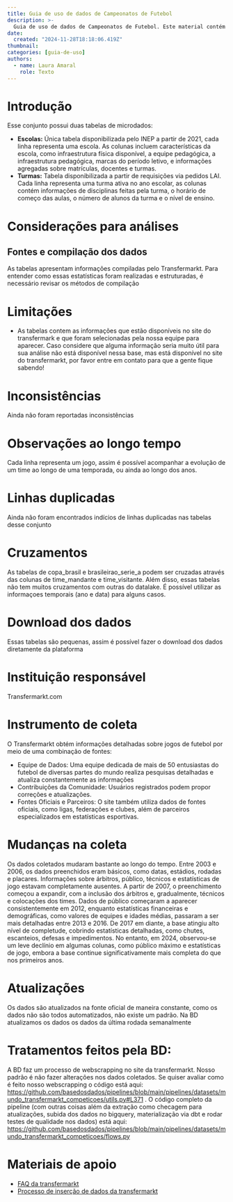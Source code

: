 ```yaml
---
title: Guia de uso de dados de Campeonatos de Futebol
description: >-
  Guia de uso de dados de Campeonatos de Futebol. Este material contém informações sobre as variáveis mais importantes, perguntas frequentes e exemplos de uso do conjunto.
date:
  created: "2024-11-28T18:18:06.419Z"
thumbnail: 
categories: [guia-de-uso]
authors:
  - name: Laura Amaral
    role: Texto
---
```

# Introdução
Esse conjunto possui duas tabelas de microdados:  
- **Escolas:** Única tabela disponibilizada pelo INEP a partir de 2021, cada linha representa uma escola. As colunas incluem características da escola, como infraestrutura física disponível, a equipe pedagógica, a infraestrutura pedagógica, marcas do período letivo, e informações agregadas sobre matrículas, docentes e turmas.
- **Turmas:** Tabela disponibilizada a partir de requisições via pedidos LAI. Cada linha representa uma turma ativa no ano escolar, as colunas contém informações de disciplinas feitas pela turma, o horário de começo das aulas, o número de alunos da turma e o nível de ensino.
  

# Considerações para análises
## Fontes e compilação dos dados
As tabelas apresentam informações compiladas pelo Transfermarkt. Para entender como essas estatísticas foram realizadas e estruturadas, é necessário revisar os métodos de compilação

# Limitações
* As tabelas contem as informações que estão disponíveis no site do transfermark e que foram selecionadas pela nossa equipe para aparecer. Caso considere que alguma informação seria muito útil para sua análise não está disponível nessa base, mas está disponível no site do transfermarkt, por favor entre em contato para que a gente fique sabendo! 

# Inconsistências
Ainda não foram reportadas inconsistências

# Observações ao longo tempo
Cada linha representa um jogo, assim é possível acompanhar a evolução de um time ao longo de uma temporada, ou ainda ao longo dos anos.

# Linhas duplicadas
Ainda não foram encontrados indícios de linhas duplicadas nas tabelas desse conjunto

# Cruzamentos
As tabelas de copa_brasil e brasileirao_serie_a podem ser cruzadas através das colunas de time_mandante e time_visitante. Além disso, essas tabelas não tem muitos cruzamentos com outras do datalake. É possível utilizar as informaçoes temporais (ano e data) para alguns casos.

# Download dos dados
Essas tabelas são pequenas, assim é possível fazer o download dos dados diretamente da plataforma


# Instituição responsável
Transfermarkt.com

# Instrumento de coleta
O Transfermarkt obtém informações detalhadas sobre jogos de futebol por meio de uma combinação de fontes:
* Equipe de Dados: Uma equipe dedicada de mais de 50 entusiastas do futebol de diversas partes do mundo realiza pesquisas detalhadas e atualiza constantemente as informações
* Contribuições da Comunidade: Usuários registrados podem propor correções e atualizações.
* Fontes Oficiais e Parceiros: O site também utiliza dados de fontes oficiais, como ligas, federações e clubes, além de parceiros especializados em estatísticas esportivas.
  
# Mudanças na coleta
Os dados coletados mudaram bastante ao longo do tempo. Entre 2003 e 2006, os dados preenchidos eram básicos, como datas, estádios, rodadas e placares. Informações sobre árbitros, público, técnicos e estatísticas de jogo estavam completamente ausentes.
A partir de 2007, o preenchimento começou a expandir, com a inclusão dos árbitros e, gradualmente, técnicos e colocações dos times. Dados de público começaram a aparecer consistentemente em 2012, enquanto estatísticas financeiras e demográficas, como valores de equipes e idades médias, passaram a ser mais detalhadas entre 2013 e 2016.
De 2017 em diante, a base atingiu alto nível de completude, cobrindo estatísticas detalhadas, como chutes, escanteios, defesas e impedimentos. No entanto, em 2024, observou-se um leve declínio em algumas colunas, como público máximo e estatísticas de jogo, embora a base continue significativamente mais completa do que nos primeiros anos. 

# Atualizações
Os dados são atualizados na fonte oficial de maneira constante, como os dados não são todos automatizados, não existe um padrão. Na BD atualizamos os dados os dados da última rodada semanalmente

# Tratamentos feitos pela BD:
A BD faz um processo de webscrapping no site da transfermarkt. Nosso padrão é não fazer alterações nos dados coletados. Se quiser avaliar como é feito nosso webscrapping o código está aqui: https://github.com/basedosdados/pipelines/blob/main/pipelines/datasets/mundo_transfermarkt_competicoes/utils.py#L371 . O código completo da pipeline (com outras coisas além da extração como checagem para atualizações, subida dos dados no bigquery, materialização via dbt e rodar testes de qualidade nos dados) está aqui: https://github.com/basedosdados/pipelines/blob/main/pipelines/datasets/mundo_transfermarkt_competicoes/flows.py

# Materiais de apoio
* [FAQ da transfermarkt](https://www.transfermarkt.com/intern/faq) 
* [Processo de inserção de dados da transfermarkt](https://www.transfermarkt.us/intern/datenpflegeGuide)
